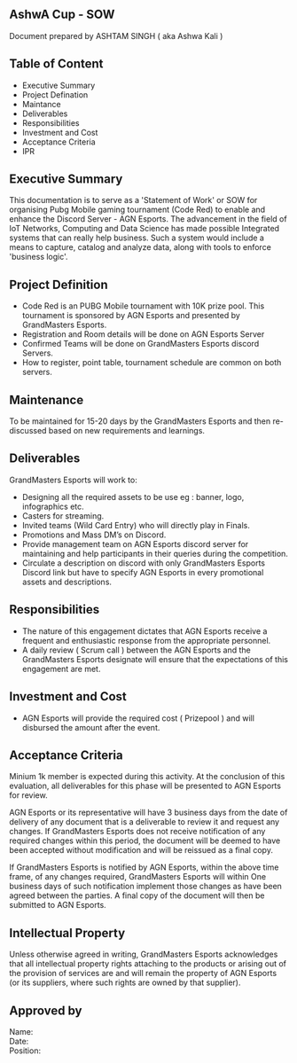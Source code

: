 ## AshwA Cup - SOW

Document prepared by ASHTAM SINGH ( aka Ashwa Kali )

## Table of Content

* Executive Summary
* Project Defination
* Maintance
* Deliverables
* Responsibilities
* Investment and Cost
* Acceptance Criteria
* IPR


## Executive Summary
This documentation is to serve as a 'Statement of Work' or SOW for organising Pubg Mobile gaming tournament (Code Red) to enable and enhance the Discord Server - AGN Esports. The advancement in the field of IoT Networks, Computing and Data Science has made possible Integrated systems that can really help business. Such a system would include a means to capture, catalog and analyze data, along with tools to enforce 'business logic'.

## Project Definition
* Code Red is an PUBG Mobile tournament with 10K prize pool. This tournament is sponsored by AGN Esports and presented by GrandMasters        Esports. 
* Registration and Room details will be done on AGN Esports Server
* Confirmed Teams will be done on GrandMasters Esports discord Servers.
* How to register, point table, tournament schedule are common on both servers.

## Maintenance
To be maintained for 15-20 days by the GrandMasters Esports and then re-discussed based on new requirements and learnings.

## Deliverables
GrandMasters Esports will work to:

* Designing all the required assets to be use eg : banner, logo, infographics etc.
* Casters for streaming.
* Invited teams (Wild Card Entry) who will directly play in Finals.
* Promotions and Mass DM’s on Discord. 
* Provide management team on AGN Esports discord server for maintaining and help participants in their queries during the competition. 
* Circulate a description on discord with only GrandMasters Esports Discord link but have to specify AGN Esports in every promotional assets and descriptions.


## Responsibilities
* The nature of this engagement dictates that AGN Esports receive a frequent and enthusiastic response from the appropriate personnel.
* A daily review ( Scrum call ) between the AGN Esports and the GrandMasters Esports designate will ensure that the expectations of this engagement are met.

## Investment and Cost
* AGN Esports will provide the required cost ( Prizepool ) and will disbursed the amount after the event.

## Acceptance Criteria
Minium 1k member is expected during this activity.
At the conclusion of this evaluation, all deliverables for this phase will be presented to AGN Esports for review.

AGN Esports or its representative will have 3 business days from the date of delivery of any document that is a deliverable to review it and request any changes.  If GrandMasters Esports does not receive notification of any required changes within this period, the document will be deemed to have been accepted without modification and will be reissued as a final copy.

If GrandMasters Esports is notified by AGN Esports, within the above time frame, of any changes required, GrandMasters Esports will within One business days of such notification implement those changes as have been agreed between the parties.  A final copy of the document will then be submitted to AGN Esports.

## Intellectual Property
Unless otherwise agreed in writing, GrandMasters Esports acknowledges that all intellectual property rights attaching to the products or arising out of the provision of services are and will remain the property of AGN Esports (or its suppliers, where such rights are owned by that supplier).


## Approved by
Name:   
Date:   
Position:   
